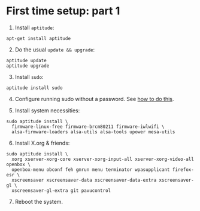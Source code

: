 # First time setup: part 1

1. Install `aptitude`:

```
apt-get install aptitude
```

2. Do the usual `update && upgrade`:

```
aptitude update
aptitude upgrade
```

3. Install `sudo`:

```
aptitude install sudo
```

4. Configure running sudo without a password.
See [how to do this](https://askubuntu.com/questions/147241/execute-sudo-without-password).

5. Install system necessities:

```
sudo aptitude install \
  firmware-linux-free firmware-brcm80211 firmware-iwlwifi \
  alsa-firmware-loaders alsa-utils alsa-tools upower mesa-utils
```

6. Install X.org & friends:

```
sudo aptitude install \
  xorg xserver-xorg-core xserver-xorg-input-all xserver-xorg-video-all openbox \
  openbox-menu obconf feh gmrun menu terminator wpasupplicant firefox-esr \
  xscreensaver xscreensaver-data xscreensaver-data-extra xscreensaver-gl \
  xscreensaver-gl-extra git pavucontrol
```

7. Reboot the system.
